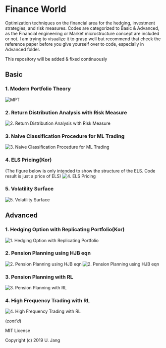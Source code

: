 # Finance World
Optimization techniques on the financial area for the hedging, investment strategies, and risk measures.
Codes are categorized to Basic & Advanced, as the Financial engineering or Market microstructure concept are included or not. I am trying to visualize it to grasp well but recommend that check the reference paper before you give yourself over to code, especially in Advanced folder.

This repository will be added & fixed continuously

## Basic
### 1. Modern Portfolio Theory
![MPT](./Basic/fig/1_MPT.png)
### 2. Return Distribution Analysis with Risk Measure
![2. Return Distribution Analysis with Risk Measure](./Basic/fig/2_Distribution_Analysis.png)
### 3. Naive Classification Procedure for ML Trading
![3. Naive Classification Procedure for ML Trading](./Basic/fig/3_Classification.png)
### 4. ELS Pricing(Kor)
(The figure below is only intended to show the structure of the ELS. Code result is just a price of ELS)
![4. ELS Pricing](./Basic/fig/4_ELS.jpg)
### 5. Volatility Surface
![5. Volatility Surface](./Basic/fig/5_Volsurface.png)

## Advanced

### 1. Hedging Option with Replicating Portfolio(Kor)
![1. Hedging Option with Replicating Portfolio](./Advanced/fig/1_ReplicatingPF.gif)
### 2. Pension Planning using HJB eqn
![2. Pension Planning using HJB eqn](./Advanced/fig/2_PensionPlan1.png)
![2. Pension Planning using HJB eqn](./Advanced/fig/2_PensionPlan2.png)
### 3. Pension Planning with RL
![3. Pension Planning with RL](./Advanced/fig/3_PensionPlanRL.png)
### 4. High Frequency Trading with RL
![4. High Frequency Trading with RL](./Advanced/fig/4_HFT_RL.png)


(*cont'd*)

MIT License

Copyright (c) 2019 U. Jang
